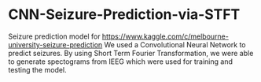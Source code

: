 # CNN-Seizure-Prediction-via-STFT
Seizure prediction model for https://www.kaggle.com/c/melbourne-university-seizure-prediction
We used a Convolutional Neural Network to predict seizures. By using Short Term Fourier Transformation, we were able to generate spectograms from IEEG which were used for training and testing the model. 
